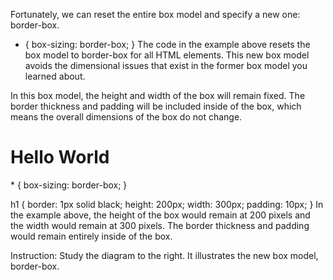 Fortunately, we can reset the entire box model and specify a new one: border-box.

* {
  box-sizing: border-box;
}
The code in the example above resets the box model to border-box for all HTML elements. This new box model avoids the dimensional issues that exist in the former box model you learned about.

In this box model, the height and width of the box will remain fixed. The border thickness and padding will be included inside of the box, which means the overall dimensions of the box do not change.

<h1>Hello World</h1>
* {
  box-sizing: border-box;
}

h1 {
  border: 1px solid black;
  height: 200px;
  width: 300px;
  padding: 10px;
}
In the example above, the height of the box would remain at 200 pixels and the width would remain at 300 pixels. The border thickness and padding would remain entirely inside of the box.

Instruction:
Study the diagram to the right. It illustrates the new box model, border-box.
